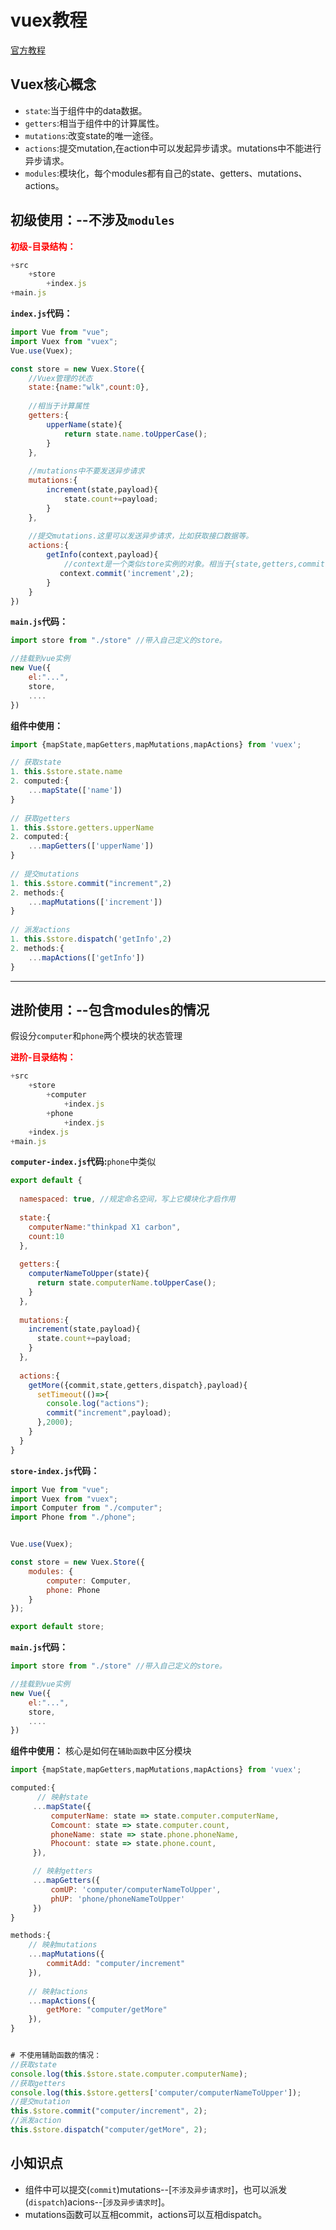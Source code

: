 # **vuex**教程

[官方教程](https://vuex.vuejs.org/zh/)

## Vuex核心概念

- `state`:当于组件中的data数据。
- `getters`:相当于组件中的计算属性。
- `mutations`:改变state的唯一途径。
- `actions`:提交mutation,在action中可以发起异步请求。mutations中不能进行异步请求。
- `modules`:模块化，每个modules都有自己的state、getters、mutations、actions。


## 初级使用：--不涉及`modules`

<span style="color:red;">**初级-目录结构：**</span>

```javascript
+src
	+store
		+index.js
+main.js
```



**`index.js`代码：**

```javascript
import Vue from "vue";
import Vuex from "vuex";
Vue.use(Vuex);

const store = new Vuex.Store({
    //Vuex管理的状态
    state:{name:"wlk",count:0},
    
    //相当于计算属性
    getters:{
        upperName(state){
            return state.name.toUpperCase();
        }
    },
    
    //mutations中不要发送异步请求
    mutations:{
        increment(state,payload){
            state.count+=payload;
        }
    },
    
    //提交mutations.这里可以发送异步请求，比如获取接口数据等。
    actions:{
        getInfo(context,payload){
            //context是一个类似store实例的对象。相当于{state,getters,commit,dispatch}
           context.commit('increment',2); 
        }
    }
})
```



**`main.js`代码：**

```javascript
import store from "./store" //带入自己定义的store。

//挂载到vue实例
new Vue({
    el:"...",
    store,
    ....
})
```



**组件中使用：**

```javascript
import {mapState,mapGetters,mapMutations,mapActions} from 'vuex';

// 获取state
1. this.$store.state.name
2. computed:{
    ...mapState(['name'])
}
    
// 获取getters
1. this.$store.getters.upperName
2. computed:{
    ...mapGetters(['upperName'])
}
    
// 提交mutations
1. this.$store.commit("increment",2)
2. methods:{
    ...mapMutations(['increment'])
}
    
// 派发actions
1. this.$store.dispatch('getInfo',2)
2. methods:{
    ...mapActions(['getInfo'])
}
```



-----

## 进阶使用：--包含modules的情况

假设分`computer`和`phone`两个模块的状态管理

<span style="color:red;">**进阶-目录结构：**</span>

```javascript
+src
	+store
		+computer
			+index.js
		+phone
			+index.js
	+index.js
+main.js
```



**`computer-index.js`代码:**`phone`中类似

```javascript
export default {
    
  namespaced: true, //规定命名空间，写上它模块化才启作用
    
  state:{
    computerName:"thinkpad X1 carbon",
    count:10
  },
    
  getters:{
    computerNameToUpper(state){
      return state.computerName.toUpperCase();
    }
  },
    
  mutations:{
    increment(state,payload){
      state.count+=payload;
    }
  },
    
  actions:{
    getMore({commit,state,getters,dispatch},payload){
      setTimeout(()=>{
        console.log("actions");
        commit("increment",payload);
      },2000);
    }
  }
}
```



**`store-index.js`代码：**

```javascript
import Vue from "vue";
import Vuex from "vuex";
import Computer from "./computer";
import Phone from "./phone";


Vue.use(Vuex);

const store = new Vuex.Store({
    modules: {
        computer: Computer,
        phone: Phone
    }
});

export default store;

```



**`main.js`代码：**

```javascript
import store from "./store" //带入自己定义的store。

//挂载到vue实例
new Vue({
    el:"...",
    store,
    ....
})
```



**组件中使用：** 核心是如何在`辅助函数`中区分模块

```javascript
import {mapState,mapGetters,mapMutations,mapActions} from 'vuex';

computed:{
      // 映射state
     ...mapState({
         computerName: state => state.computer.computerName,
         Comcount: state => state.computer.count,
         phoneName: state => state.phone.phoneName,
         Phocount: state => state.phone.count,
     }),

     // 映射getters
     ...mapGetters({
         comUP: 'computer/computerNameToUpper',
         phUP: 'phone/phoneNameToUpper'
     })  
}

methods:{
    // 映射mutations
    ...mapMutations({
        commitAdd: "computer/increment"
    }),
        
    // 映射actions
    ...mapActions({
        getMore: "computer/getMore"
    }),
}


# 不使用辅助函数的情况：
//获取state
console.log(this.$store.state.computer.computerName);
//获取getters
console.log(this.$store.getters['computer/computerNameToUpper']);
//提交mutation
this.$store.commit("computer/increment", 2);
//派发action
this.$store.dispatch("computer/getMore", 2);
```





## 小知识点

- 组件中可以提交(`commit`)mutations--[`不涉及异步请求时`]，也可以派发(`dispatch`)acions--[`涉及异步请求时`]。
- mutations函数可以互相commit，actions可以互相dispatch。
